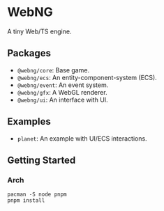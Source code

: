 # WebNG

A tiny Web/TS engine.

## Packages

- `@webng/core`: Base game.
- `@webng/ecs`: An entity-component-system (ECS).
- `@webng/event`: An event system.
- `@webng/gfx`: A WebGL renderer.
- `@webng/ui`: An interface with UI.

## Examples

- `planet`: An example with UI/ECS interactions.

## Getting Started

### Arch

```
pacman -S node pnpm
pnpm install
```
